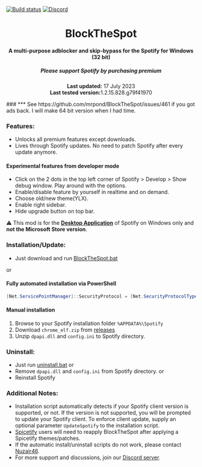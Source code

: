 [![Build status](https://ci.appveyor.com/api/projects/status/31l6ynm0a1fhr2vs/branch/master?svg=true)](https://ci.appveyor.com/project/mrpond/blockthespot/branch/master)  [![Discord](https://discord.com/api/guilds/807273906872123412/widget.png)](https://discord.gg/eYudMwgYtY)

<center>
    <h1 align="center">BlockTheSpot</h1>
    <h4 align="center">A multi-purpose adblocker and skip-bypass for the <strong>Spotify for Windows (32 bit)</strong> </h4>
    <h5 align="center">Please support Spotify by purchasing premium</h5>
    <p align="center">
        <strong>Last updated:</strong> 17 July 2023<br>
        <strong>Last tested version:</strong>1.2.15.828.g79f41970
    </p> 
</center>
### ***
See https://github.com/mrpond/BlockTheSpot/issues/461 if you got ads back.
I will make 64 bit version when I had time.

### Features:
* Unlocks all premium features except downloads.
* Lives through Spotify updates. No need to patch Spotify after every update anymore.

#### Experimental features from developer mode
- Click on the 2 dots in the top left corner of Spotify > Develop > Show debug window. Play around with the options.
- Enable/disable feature by yourself in realtime and on demand.
- Choose old/new theme(YLX).
- Enable right sidebar.
- Hide upgrade button on top bar.

:warning: This mod is for the [**Desktop Application**](https://www.spotify.com/download/windows/) of Spotify on Windows only and **not the Microsoft Store version**.

### Installation/Update:
* Just download and run [BlockTheSpot.bat](https://raw.githack.com/mrpond/BlockTheSpot/master/BlockTheSpot.bat)  

or

#### Fully automated installation via PowerShell

```powershell
[Net.ServicePointManager]::SecurityProtocol = [Net.SecurityProtocolType]::Tls12; Invoke-Expression "& { $(Invoke-WebRequest -UseBasicParsing 'https://raw.githubusercontent.com/mrpond/BlockTheSpot/master/install.ps1') } -UninstallSpotifyStoreEdition -UpdateSpotify"
```

#### Manual installation

1. Browse to your Spotify installation folder `%APPDATA%\Spotify`
2. Download `chrome_elf.zip` from [releases](https://github.com/mrpond/BlockTheSpot/releases)
3. Unzip `dpapi.dll` and `config.ini` to Spotify directory. 

### Uninstall:
* Just run [uninstall.bat](https://raw.githack.com/mrpond/BlockTheSpot/master/uninstall.bat)
or
* Remove `dpapi.dll` and `config.ini` from Spotify directory.
or
* Reinstall Spotify

### Additional Notes:

* Installation script automatically detects if your Spotify client version is supported, or not. If the version is not supported, you will be prompted to update your Spotify client. To enforce client update, supply an optional parameter `UpdateSpotify` to the installation script. 
* [Spicetify](https://github.com/khanhas/spicetify-cli) users will need to reapply BlockTheSpot after applying a Spicetify themes/patches.
* If the automatic install/uninstall scripts do not work, please contact [Nuzair46](https://github.com/Nuzair46).
* For more support and discussions, join our [Discord server](https://discord.gg/eYudMwgYtY).





